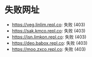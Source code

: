 # 失败网址
- https://veg.linlim.repl.co: 失败 (403)
- https://sak.kmco.repl.co: 失败 (403)
- https://jsn.limkon.repl.co: 失败 (403)
- https://deo.babox.repl.co: 失败 (403)
- https://moo.zxco.repl.co: 失败 (403)
